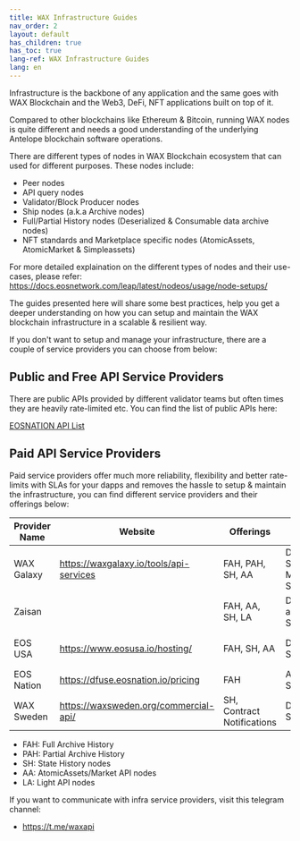 ```yaml
---
title: WAX Infrastructure Guides
nav_order: 2
layout: default
has_children: true
has_toc: true
lang-ref: WAX Infrastructure Guides
lang: en
---
```


Infrastructure is the backbone of any application and the same goes with WAX Blockchain and the Web3, DeFi, NFT applications built on top of it.

Compared to other blockchains like Ethereum & Bitcoin, running WAX nodes is quite different and needs a good understanding of the underlying Antelope blockchain software operations.

There are different types of nodes in WAX Blockchain ecosystem that can used for different purposes. These nodes include:

- Peer nodes
- API query nodes
- Validator/Block Producer nodes
- Ship nodes (a.k.a Archive nodes)
- Full/Partial History nodes (Deserialized & Consumable data archive nodes)
- NFT standards and Marketplace specific nodes (AtomicAssets, AtomicMarket & Simpleassets)

For more detailed explaination on the different types of nodes and their use-cases, please refer: https://docs.eosnetwork.com/leap/latest/nodeos/usage/node-setups/

The guides presented here will share some best practices, help you get a deeper understanding on how you can setup and maintain the WAX blockchain infrastructure in a scalable & resilient way.

If you don't want to setup and manage your infrastructure, there are a couple of service providers you can choose from below:

## Public and Free API Service Providers

There are public APIs provided by different validator teams but often times they are heavily rate-limited etc. You can find the list of public APIs here:

[EOSNATION API List](https://validate.eosnation.io/wax/reports/endpoints.html)

## Paid API Service Providers

Paid service providers offer much more reliability, flexibility and better rate-limits with SLAs for your dapps and removes the hassle to setup & maintain the infrastructure, you can find different service providers and their offerings below:

|Provider Name|Website|Offerings|Offerings Type|Contact Information
|----------------|-------------------------------|-----------------------------|----------------------|-------------|
|WAX Galaxy|https://waxgalaxy.io/tools/api-services|FAH, PAH, SH, AA|Dedicated Servers, API Metered Subscriptions|contact@waxgalaxy.io, Telegram ID: @sukeshtedla
|Zaisan|            |FAH, AA, SH, LA|Dedicated and Shared Servers|Telegram ID: @dumplings_5
|EOS USA|https://www.eosusa.io/hosting/|FAH, SH, AA|Dedicated Servers|https://www.eosusa.io/hosting/, Telegram ID: @EOSUSA_Michael
|EOS Nation| https://dfuse.eosnation.io/pricing|FAH|API Metered Subscriptions|[info@eosnation.io](mailto:info@eosnation.io), Telegram ID: @mdarwin
|WAX Sweden|https://waxsweden.org/commercial-api/|SH, Contract Notifications|Dedicated Servers|https://t.me/eossweden


- FAH: Full Archive History
- PAH: Partial Archive History
- SH: State History nodes
- AA: AtomicAssets/Market API nodes
- LA: Light API nodes

If you want to communicate with infra service providers, visit this telegram channel:

- https://t.me/waxapi
